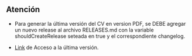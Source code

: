 ## Atención
* Para generar la última versión del CV en version PDF, se DEBE agregar un nuevo release al archivo RELEASES.md con la variable shouldCreateRelease seteada en true y el correspondiente changelog.

* [Link](https://github.com/ezeveliz/cv/releases/latest/download/Ezequiel_Veliz_CV.pdf) de Acceso a la última versión.